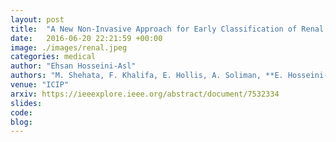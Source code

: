 ```yaml
---
layout: post
title:  "A New Non-Invasive Approach for Early Classification of Renal Rejection Types Using Diffusion-Weighted MRI"
date:   2016-06-20 22:21:59 +00:00
image: ./images/renal.jpeg
categories: medical
author: "Ehsan Hosseini-Asl"
authors: "M. Shehata, F. Khalifa, E. Hollis, A. Soliman, **E. Hosseini-Asl**, M. Abou El-Ghar, M. El-Baz, A. Dwyer, A. El-Baz, R. Keynton"
venue: "ICIP"
arxiv: https://ieeexplore.ieee.org/abstract/document/7532334
slides:
code: 
blog: 
---
```


